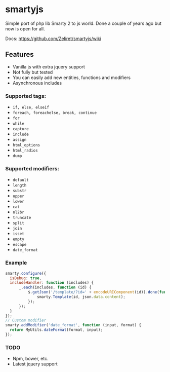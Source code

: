 # smartyjs

Simple port of php lib Smarty 2 to js world.
Done a couple of years ago but now is open for all.

Docs: https://github.com/Zeliret/smartyjs/wiki

## Features

* Vanilla js with extra jquery support
* Not fully but tested
* You can easily add new entities, functions and modifiers
* Asynchronous includes

### Supported tags:

* `if, else, elseif`
* `foreach, foreachelse, break, continue`
* `for`
* `while`
* `capture`
* `include`
* `assign`
* `html_options`
* `html_radios`
* `dump`

### Supported modifiers: 

* `default`
* `length`
* `substr`
* `upper`
* `lower`
* `cat`
* `nl2br`
* `truncate`
* `split`
* `join`
* `isset`
* `empty`
* `escape`
* `date_format`

### Example 

```javascript
smarty.configure({
  isDebug: true,
  includeHandler: function (includes) {
      _.each(includes, function (id) {
          $.getJson('/template/?id=' + encodeURIComponent(id)).done(function (json) {
              smarty.Template(id, json.data.content);
          });
      });
  }
});
// Custom modifier
smarty.addModifier('date_format', function (input, format) {
  return MyUtils.dateFormat(format, input);
});
```

### TODO

* Npm, bower, etc.
* Latest jquery support
